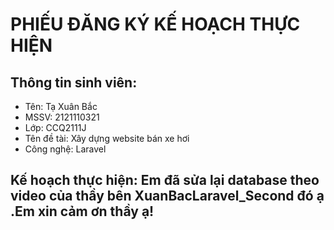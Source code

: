 # PHIẾU ĐĂNG KÝ KẾ HOẠCH THỰC HIỆN
## Thông tin sinh viên:
- Tên: Tạ Xuân Bắc 
- MSSV: 2121110321
- Lớp: CCQ2111J	
- Tên đề tài: Xây dựng website bán xe hơi
- Công nghệ: Laravel
## Kế hoạch thực hiện: Em đã sửa lại database theo video của thầy bên XuanBacLaravel_Second đó ạ .Em xin cảm ơn thầy ạ!

  

